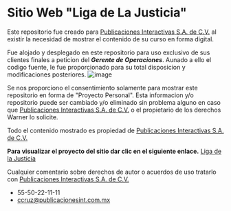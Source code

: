 # Sitio Web "Liga de La Justicia"

Este repositorio fue creado para [Publicaciones Interactivas S.A. de C.V.](https://www.publicacionesint.com.mx/) al existir la necesidad de mostrar el contenido de su curso en forma digital.

Fue alojado y desplegado en este repositorio para uso exclusivo de sus clientes finales a peticion del ***Gerente de Operaciones***.
Aunado a ello el codigo fuente, le fue proporcionado para su total disposicion y modificaciones posteriores.
![image](https://user-images.githubusercontent.com/72885173/234356781-3aebf834-8012-41ad-af7d-10cfdd61b481.png)


Se nos proporciono el consentimiento solamente para mostrar este repositorio en forma de "Proyecto Personal". Esta informacion y/o repositorio puede ser cambiado y/o eliminado sin problema alguno en caso que [Publicaciones Interactivas S.A. de C.V.](https://www.publicacionesint.com.mx/) o el propietario de los derechos Warner lo solicite.

Todo el contenido mostrado es propiedad de [Publicaciones Interactivas S.A. de C.V.](https://www.publicacionesint.com.mx/) 

**Para visualizar el proyecto del sitio dar clic en el siguiente enlace.**
[Liga de la Justicia](https://raulcfweb.github.io/nuevo-liga-de-la-justicia/)

Cualquier comentario sobre derechos de autor o acuerdos de uso tratarlo con [Publicaciones Interactivas S.A. de C.V.](https://www.publicacionesint.com.mx/) 
* 55-50-22-11-11
* ccruz@publicacionesint.com.mx
